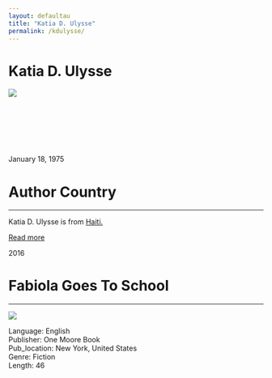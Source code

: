 ```yaml
---
layout: defaultau
title: "Katia D. Ulysse"
permalink: /kdulysse/
---
```

<!-- partial:index.partial.html -->
<div class="content">
    <h1>Katia D. Ulysse</h1>
    <div class="quote">
        <div><img src="https://www.katiadulysse.com/wp-content/uploads/2018/08/Katia1-001-1-252x300.jpg" class="logo"></div>
    </div>
    <div class="timeline">
        <div style="padding-bottom:100px;"></div>
        <div class="block">
            <div class="date right"><p class="right"> January 18, 1975 </p></div>
            <div class="dot"></div>
            <div class="left first">
            <div class="author_country">
                <h1>Author Country</h1><hr>
            <div class="aclocation"><p> Katia D. Ulysse is from <a href="{{ site.baseurl }}5">Haiti.</a></p></div>
                <div class="acreadmore">  <a href="#" target="_blank">Read more</a></div>
            </div>
            </div>
        </div>
        <div class="block">
            <div class="date left"><p class="left">2016</p></div>
            <div class="dot"></div>
            <div class="right">
                <h1>Fabiola Goes To School</h1><hr>
                <p><img src="https://m.media-amazon.com/images/I/51h-pkOrVPL._SX398_BO1,204,203,200_.jpg"></p>
                <p>
                Language: English<br/>
                Publisher: One Moore Book<br/>
                Pub_location: New York, United States<br/>
                Genre: Fiction<br/>
                Length: 46</p>
            </div>
        </div>
</div>
  <!-- partial -->
<script src='https://cdnjs.cloudflare.com/ajax/libs/jquery/3.1.1/jquery.min.js'></script><script  src="{{ site.baseurl }}/assets/js/authorscript.js"></script>